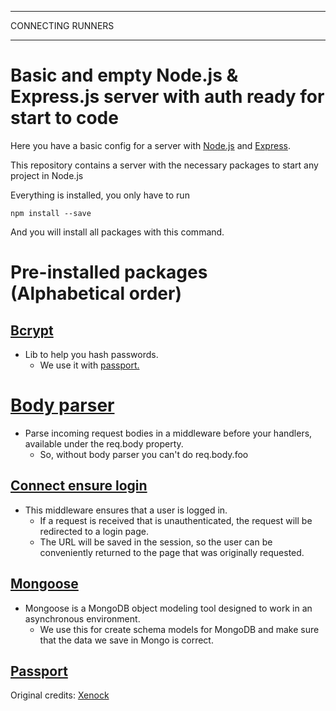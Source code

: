 ----
CONNECTING RUNNERS

------
# Basic and empty Node.js & Express.js server  with auth ready for start to code


Here you have a basic config for a server with [Node.js](https://nodejs.org/es/) and [Express](https://www.npmjs.com/package/express).

This repository contains a server with the necessary packages to start any project in Node.js

Everything is installed, you only have to run
```
npm install --save
```
And you will install all packages with this command.

# Pre-installed packages (Alphabetical order)

## [Bcrypt](https://www.npmjs.com/package/bcrypt)

- Lib to help you hash passwords.
  -  We use it with [passport.](#passport)

# [Body parser](https://www.npmjs.com/package/body-parser)
- Parse incoming request bodies in a middleware before your handlers, available under the req.body property.
  - So, without body parser you can't do req.body.foo

## [Connect ensure login](https://www.npmjs.com/package/connect-ensure-login)
- This middleware ensures that a user is logged in.
  - If a request is received that is unauthenticated, the request will be redirected to a login page.
  - The URL will be saved in the session, so the user can be conveniently returned to the page that was originally requested.

## [Mongoose](https://www.npmjs.com/package/mongoose)
- Mongoose is a MongoDB object modeling tool designed to work in an asynchronous environment.
  - We use this for create schema models for MongoDB and make sure that the data we save in Mongo is correct.

## [Passport](https://www.npmjs.com/package/passport)





Original credits: [Xenock](https://github.com/xenock)
